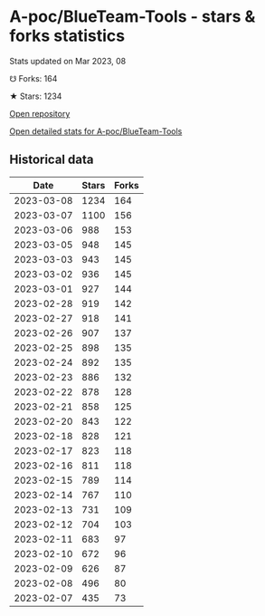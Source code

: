 # A-poc/BlueTeam-Tools - stars & forks statistics

Stats updated on Mar 2023, 08

☋ Forks: 164

★ Stars: 1234

[Open repository](https://github.com/A-poc/BlueTeam-Tools)

[Open detailed stats for A-poc/BlueTeam-Tools](https://reviewgithub.com/rep/A-poc/BlueTeam-Tools)

## Historical data
| Date | Stars | Forks |
|------|-------|-------|
| 2023-03-08 | 1234 | 164 | 
| 2023-03-07 | 1100 | 156 | 
| 2023-03-06 | 988 | 153 | 
| 2023-03-05 | 948 | 145 | 
| 2023-03-03 | 943 | 145 | 
| 2023-03-02 | 936 | 145 | 
| 2023-03-01 | 927 | 144 | 
| 2023-02-28 | 919 | 142 | 
| 2023-02-27 | 918 | 141 | 
| 2023-02-26 | 907 | 137 | 
| 2023-02-25 | 898 | 135 | 
| 2023-02-24 | 892 | 135 | 
| 2023-02-23 | 886 | 132 | 
| 2023-02-22 | 878 | 128 | 
| 2023-02-21 | 858 | 125 | 
| 2023-02-20 | 843 | 122 | 
| 2023-02-18 | 828 | 121 | 
| 2023-02-17 | 823 | 118 | 
| 2023-02-16 | 811 | 118 | 
| 2023-02-15 | 789 | 114 | 
| 2023-02-14 | 767 | 110 | 
| 2023-02-13 | 731 | 109 | 
| 2023-02-12 | 704 | 103 | 
| 2023-02-11 | 683 | 97 | 
| 2023-02-10 | 672 | 96 | 
| 2023-02-09 | 626 | 87 | 
| 2023-02-08 | 496 | 80 | 
| 2023-02-07 | 435 | 73 | 

